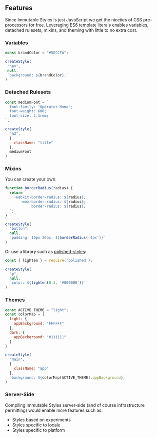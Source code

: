 ## Features

Since Immutable Styles is just JavaScript we get the niceties of CSS pre-processors for free. Leveraging ES6 template literals enables variables, detached rulesets, mixins, and theming with little to no extra cost.

### Variables

```js
const brandColor = "#58CCFA";

createStyle(
 "nav",
 null,
 `background: ${brandColor};`
)

```

### Detached Rulesets

```js
const mediumFont = `
  font-family: "Operator Mono";
  font-weight: 600;
  font-size: 2.1rem;
`;

createStyle(
  "h2",
  {
    className: "title"
  },
  mediumFont
)
```

### Mixins

You can create your own:

```js
function borderRadius(radius) {
  return `
    -webkit-border-radius: ${radius};
       -moz-border-radius: ${radius};
            border-radius: ${radius};
  `;
}

createStyle(
  "button",
  null,
  `padding: 10px 20px; ${borderRadius('4px')}`
)
```

Or use a library such as [polished-styles](https://github.com/styled-components/polished):

```js
const { lighten } = require('polished');

createStyle(
  "p",
  null,
  `color: ${lighten(0.3, '#000000')}`
)
```

### Themes

```js
const ACTIVE_THEME = "light";
const colorMap = {
  light: {
    appBackground: "FFFFFF"
  },
  dark: {
    appBackground: "#111111"
  }
}

createStyle(
  "main",
  {
    className: "app"
  },
  `background: ${colorMap[ACTIVE_THEME].appBackground};`
)
```

### Server-Side

Compiling Immutable Styles server-side (and of course infrastructure permitting) would enable more features such as:

- Styles based on experiments
- Styles specific to locale
- Styles specific to platform